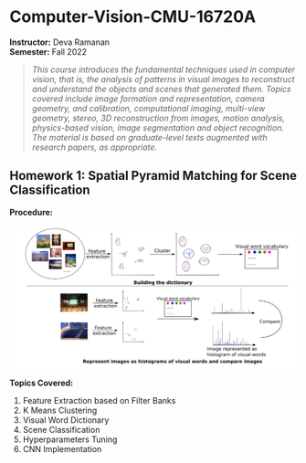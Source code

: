 # Computer-Vision-CMU-16720A

**Instructor:** Deva Ramanan<br>
**Semester:** Fall 2022

> *This course introduces the fundamental techniques used in computer vision, that is, the analysis of patterns in visual images to reconstruct and understand the objects and scenes that generated them. Topics covered include image formation and representation, camera geometry, and calibration, computational imaging, multi-view geometry, stereo, 3D reconstruction from images, motion analysis, physics-based vision, image segmentation and object recognition. The material is based on graduate-level texts augmented with research papers, as appropriate.*



## Homework 1: Spatial Pyramid Matching for Scene Classification

**Procedure:**

![bow_diagram](https://github.com/artrela/Computer-Vision-CMU-16720A/blob/master/Results/BOW-diagram.png)


**Topics Covered:**
1. Feature Extraction based on Filter Banks
2. K Means Clustering
3. Visual Word Dictionary
4. Scene Classification
5. Hyperparameters Tuning
6. CNN Implementation
